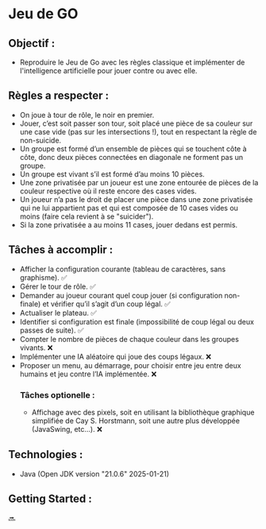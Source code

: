 # Jeu de GO

## Objectif : 
- Reproduire le Jeu de Go avec les règles classique et implémenter de l'intelligence artificielle pour jouer contre ou avec elle.

## Règles a respecter : 
- On joue à tour de rôle, le noir en premier.
- Jouer, c’est soit passer son tour, soit placé une pièce de sa couleur sur une case vide (pas sur les intersections !), tout en respectant la règle de non-suicide.
- Un groupe est formé d’un ensemble de pièces qui se touchent côte à côte, donc deux pièces connectées en diagonale ne forment pas un groupe.
- Un groupe est vivant s’il est formé d’au moins 10 pièces.
- Une zone privatisée par un joueur est une zone entourée de pièces de la couleur respective où il reste encore des cases vides.
- Un joueur n’a pas le droit de placer une pièce dans une zone privatisée qui ne lui appartient pas et qui est composée de 10 cases vides ou moins (faire cela revient à se "suicider").
- Si la zone privatisée a au moins 11 cases, jouer dedans est permis.

## Tâches à accomplir : 
- Afficher la configuration courante (tableau de caractères, sans graphisme). ✅
- Gérer le tour de rôle. ✅
- Demander au joueur courant quel coup jouer (si configuration non-finale) et vérifier qu’il s’agit d’un coup légal. ✅
- Actualiser le plateau. ✅
- Identifier si configuration est finale (impossibilité de coup légal ou deux passes de suite). ✅
- Compter le nombre de pièces de chaque couleur dans les groupes vivants. ❌
- Implémenter une IA aléatoire qui joue des coups légaux. ❌
- Proposer un menu, au démarrage, pour choisir entre jeu entre deux humains et jeu contre l’IA implémentée. ❌
    ### Tâches optionelle : 
    - Affichage avec des pixels, soit en utilisant la bibliothèque graphique simplifiée de Cay S. Horstmann, soit une autre plus développée (JavaSwing, etc...). ❌

## Technologies :
- Java (Open JDK version "21.0.6" 2025-01-21)

## Getting Started : 
   🔜
